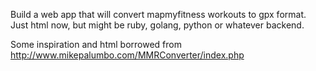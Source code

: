 Build a web app that will convert mapmyfitness workouts to gpx format. Just html now, but might be ruby, golang, python or whatever backend. 

Some inspiration and html borrowed from http://www.mikepalumbo.com/MMRConverter/index.php